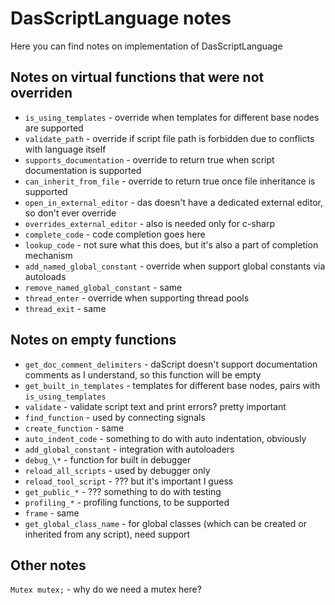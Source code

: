 # DasScriptLanguage notes

Here you can find notes on implementation of DasScriptLanguage

## Notes on virtual functions that were not overriden

* `is_using_templates` - override when templates for different base nodes are supported
* `validate_path` - override if script file path is forbidden due to conflicts with language itself
* `supports_documentation` - override to return true when script documentation is supported
* `can_inherit_from_file` - override to return true once file inheritance is supported
* `open_in_external_editor` - das doesn't have a dedicated external editor, so  don't ever override
* `overrides_external_editor` - also is needed only for c-sharp
* `complete_code` - code completion goes here
* `lookup_code` - not sure what this does, but it's also a part of completion mechanism
* `add_named_global_constant` - override when support global constants via autoloads
* `remove_named_global_constant` - same
* `thread_enter` - override when supporting thread pools
* `thread_exit` - same

## Notes on empty functions

* `get_doc_comment_delimiters` - daScript doesn't support documentation comments as I understand, so this function will be empty
* `get_built_in_templates` - templates for different base nodes, pairs with `is_using_templates`
* `validate` - validate script text and print errors? pretty important
* `find_function` - used by connecting signals
* `create_function` - same
* `auto_indent_code` - something to do with auto indentation, obviously
* `add_global_constant` - integration with autoloaders
* `debug_\*` - function for built in debugger
* `reload_all_scripts` - used by debugger only
* `reload_tool_script` - ??? but it's important I guess
* `get_public_*` - ??? something to do with testing
* `profiling_*` - profiling functions, to be supported
* `frame` - same
* `get_global_class_name` - for global classes (which can be created or inherited from any script), need support
## Other notes

`Mutex mutex;` -  why do we need a mutex here?